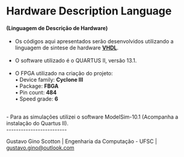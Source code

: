 # Hardware Description Language 
<h4>(Linguagem de Descrição de Hardware)</h4>

- Os códigos aqui apresentados serão desenvolvidos utilizando a linguagem de sintese de hardware <a href="https://pt.wikipedia.org/wiki/VHDL"><b>VHDL</b></a>.
<br><br>
- O software utilizado é o QUARTUS II, versão 13.1.
<br><br>
- O  FPGA utilizado na criação do projeto:<br>
• Device family: <b>Cyclone III</b><br>
• Package: <b>FBGA</b><br>
• Pin count: <b>484</b><br>
• Speed grade: <b>6</b><br>
<br>
- Para as simulações utilizei o software ModelSim-10.1 (Acompanha a instalação do Quartus II).
<br>
-------------------------

Gustavo Gino Scotton    |   Engenharia da Computação - UFSC   |   gustavo.gino@outlook.com
